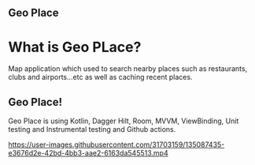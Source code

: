 ## Geo Place

# What is Geo PLace?
Map application which used to search nearby places such as restaurants, clubs and airports...etc as well as caching recent places.

## Geo Place!

Geo Place is using Kotlin, Dagger Hilt, Room, MVVM, ViewBinding, Unit testing and Instrumental testing and Github actions.

https://user-images.githubusercontent.com/31703159/135087435-e3676d2e-42bd-4bb3-aae2-6163da545513.mp4
